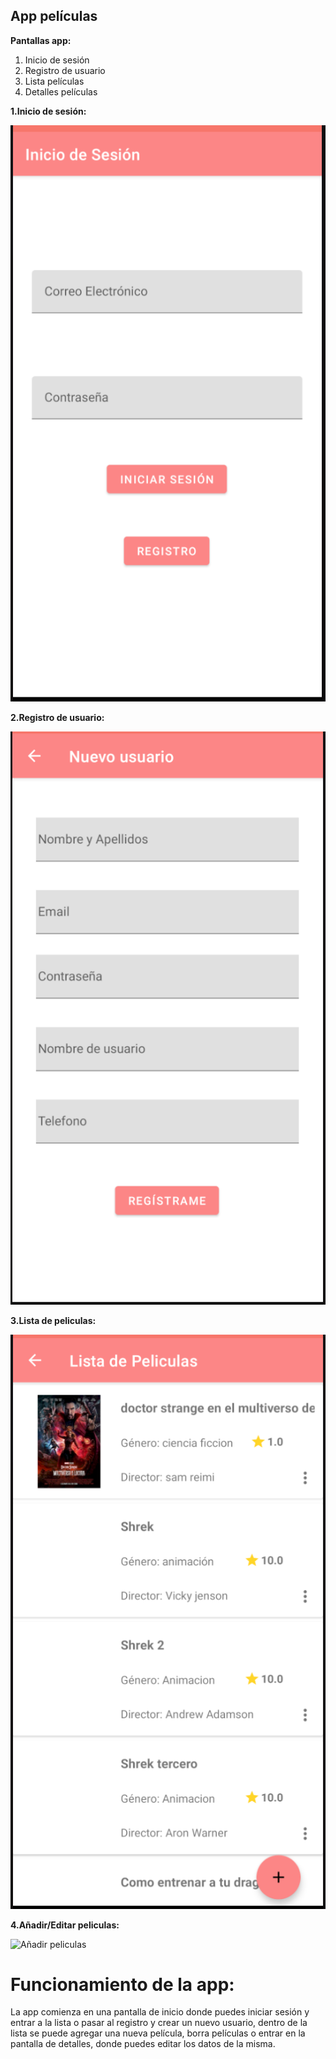 ## App películas

**Pantallas app:**

1. Inicio de sesión
2. Registro de usuario
3. Lista películas
4. Detalles películas

**1.Inicio de sesión:**

![Inicio de sesión](./Imagenes/login.PNG)

**2.Registro de usuario:**

![Pantalla de registro](./Imagenes/registro.PNG)

**3.Lista de peliculas:**

![Lista de peliculas](./Imagenes/lista.PNG)

**4.Añadir/Editar peliculas:**

![Añadir peliculas](./Imagenes/añadir.PNG)

# Funcionamiento de la app:

La app comienza en una pantalla de inicio donde puedes iniciar sesión y entrar a la lista o pasar al registro y crear un nuevo usuario,
dentro de la lista se puede agregar una nueva película, borra películas o entrar en la pantalla de detalles, donde puedes editar los datos
de la misma.
